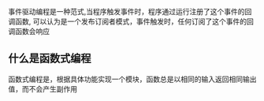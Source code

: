 事件驱动编程是一种范式,当程序触发事件时，程序通过运行注册了这个事件的回调函数, 可以认为是一个发布订阅者模式，事件触发时，任何订阅了这个事件的回调函数会响应

## 什么是函数式编程
函数式编程是，根据具体功能实现一个模块，函数总是以相同的输入返回相同输出值，而不会产生副作用